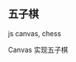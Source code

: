 
## 五子棋

js canvas, chess

Canvas 实现五子棋

<CodeDemo :collapse="true">
  <template slot="code-template">
    <<< @/docs/.vuepress/examples/CanvasChess.vue?template
  </template>
  <template slot="code-script">
    <<< @/docs/.vuepress/examples/CanvasChess.vue?script
  </template>
  <template slot="code-style">
    <<< @/docs/.vuepress/examples/CanvasChess.vue?style
  </template>
  <CanvasChess slot="demo"/>
</CodeDemo>
